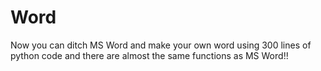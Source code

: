 # Word
Now you can ditch MS Word and make your own word using 300 lines of python code and there are almost the same functions as MS Word!!
